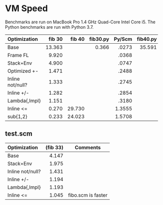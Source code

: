 # VM Speed

Benchmarks are run on MacBook Pro 1.4 GHz Quad-Core Intel Core i5. The
Python benchmarks are run with Python 3.7.

| Optimization     | fib 30 | fib 40 | fib30.py | Py/Scm | fib40.py | Py/Scm |
|:-----------------|-------:|-------:|---------:|-------:|---------:|-------:|
| Base             | 13.363 |        |    0.366 |  .0273 |   35.591 |        |
| Frame FL         |  9.920 |        |          |  .0368 |          |        |
| Stack+Env        |  4.900 |        |          |  .0747 |          |        |
| Optimized +-     |  1.471 |        |          |  .2488 |          |        |
| Inline not/null? |  1.333 |        |          |  .2745 |          |        |
| Inline +/-       |  1.282 |        |          |  .2854 |          |        |
| Lambda{,Impl}    |  1.151 |        |          |  .3180 |          |        |
| Inline <=        |  0.270 | 29.730 |          | 1.3555 |          | 1.1971 |
| sub{1,2}         |  0.233 | 24.023 |          | 1.5708 |          | 1.4815 |

## test.scm

| Optimization     | (fib 33) | Comments           |
|:-----------------|---------:|--------------------|
| Base             |    4.147 |                    |
| Stack+Env        |    1.975 |                    |
| Inline not/null? |    1.431 |                    |
| Inline +/-       |    1.194 |                    |
| Lambda{,Impl}    |    1.193 |                    |
| Inline <=        |    1.045 | fibo.scm is faster |
